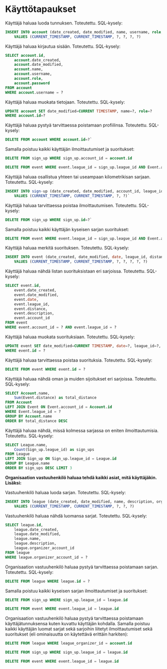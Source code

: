 # Käyttötapaukset

Käyttäjä haluaa luoda tunnuksen. Toteutettu. SQL-kysely: 

```sql
INSERT INTO account (date_created, date_modified, name, username, role, password) 
    VALUES (CURRENT_TIMESTAMP, CURRENT_TIMESTAMP, ?, ?, ?, ?)
```

Käyttäjä haluaa kirjautua sisään. Toteutettu. SQL-kysely: 

```sql
SELECT account.id,
    account.date_created,
    account.date_modified,
    account.name,
    account.username,
    account.role,
    account.password
FROM account 
WHERE account.username = ?
```

Käyttäjä haluaa muokata tietojaan. Toteutettu. SQL-kysely:

```sql
UPDATE account SET date_modified=CURRENT TIMESTAMP, name=?, role=?
WHERE account.id=?
````

Käyttäjä haluaa pystyä tarvittaessa poistamaan profiilinsa. Toteutettu. SQL-kysely:

```sql
DELETE FROM account WHERE account.id=?`
```
Samalla poistuu kaikki käyttäjän ilmoittautumiset ja suoritukset:

```sql
DELETE FROM sign_up WHERE sign_up.account_id = account.id

DELETE FROM event WHERE event.league_id = sign_up.league_id AND Event.account_id = account.id
```

Käyttäjä haluaa osallistua yhteen tai useampaan kilometrikisan sarjaan. Toteutettu. SQL-kysely:

```sql
INSERT INTO sign-up (date_created, date_modified, account_id, league_id)
    VALUES (CURRENT_TIMESTAMP, CURRENT_TIMESTAMP, ?, ?)`
```

Käyttäjä haluaa tarvittaessa poistaa ilmoittautumisen. Toteutettu. SQL-kysely:

```sql
DELETE FROM sign_up WHERE sign_up.id=?`
```

Samalla poistuu kaikki käyttäjän kyseisen sarjan suoritukset:

```sql
DELETE FROM event WHERE event.league_id = sign_up.league_id AND Event.account_id = ?
```

Käyttäjä haluaa merkitä suorituksen. Toteutettu. SQL-kysely:

```sql
INSERT INTO event (date_created, date_modified, date, league_id, distance, description, account_id)
    VALUES (CURRENT_TIMESTAMP, CURRENT_TIMESTAMP, ?, ?, ?, ?, ?)
```

Käyttäjä haluaa nähdä listan suorituksistaan eri sarjoissa. Toteutettu. SQL-kysely:

```sql
SELECT event.id,
    event.date_created,
    event.date_modified,
    event.date,
    event.league_id,
    event.distance,
    event.description,
    event.account_id 
FROM event 
WHERE event.account_id = ? AND event.league_id = ?
```` 

Käyttäjä haluaa muokata suorituksiaan. Toteutettu. SQL-kysely:

```sql
UPDATE event SET date_modified=CURRENT TIMESTAMP, date=?, league_id=?, distance=?, description=?
WHERE event.id = ?
````

Käyttäjä haluaa tarvittaessa poistaa suorituksia. Toteutettu. SQL-kysely:

```sql
DELETE FROM event WHERE event.id = ?
````

Käyttäjä haluaa nähdä oman ja muiden sijoitukset eri sarjoissa. Toteutettu. SQL-kysely:

```sql
SELECT Account.name,
    Sum(Event.distance) as total_distance 
FROM Account 
LEFT JOIN Event ON Event.account_id = Account.id 
WHERE Event.league_id = ? 
GROUP BY Account.name 
ORDER BY total_distance DESC
````

Käyttäjä haluaa nähdä, missä kolmessa sarjassa on eniten ilmoittautumisia. Toteutettu. SQL-kysely:

```sql
SELECT League.name,
    Count(Sign_up.league_id) as sign_ups 
FROM League 
LEFT JOIN Sign_up ON Sign_up.league_id = League.id 
GROUP BY League.name 
ORDER BY sign_ups DESC LIMIT 3
````

**Organisaation vastuuhenkilö haluaa tehdä kaikki asiat, mitä käyttäjäkin. Lisäksi:**

Vastuuhenkilö haluaa luoda sarjan. Toteutettu. SQL-kysely:

```sql
INSERT INTO league (date_created, date_modified, name, description, organizer_account_id)
    VALUES (CURRENT_TIMESTAMP, CURRENT_TIMESTAMP, ?, ?, ?)
````

Vastuuhenkilö haluaa nähdä luomansa sarjat. Toteutettu. SQL-kysely:

```sql
SELECT league.id,
    league.date_created,
    league.date_modified,
    league.name,
    league.description,
    league.organizer_account_id 
FROM league 
WHERE league.organizer_account_id = ?
````

Organisaation vastuuhenkilö haluaa pystyä tarvittaessa poistamaan sarjan. Toteutettu. SQL-kysely:

```sql
DELETE FROM league WHERE league.id = ?
```

Samalla poistuu kaikki kyseisen sarjan ilmoittautumiset ja suoritukset:

```sql
DELETE FROM sign_up WHERE sign_up.league_id = league.id

DELETE FROM event WHERE event.league_id = league.id
```

Organisaation vastuuhenkilö haluaa pystyä tarvittaessa poistamaan käyttäjätunnuksensa kuten kuvattu käyttäjän kohdalla. Samalla poistuu kaikki käyttäjän luomat sarjat sekä sarjoihin liitetyt ilmoittautumiset sekä suoritukset (eli ominaisuutta on käytettävä erittäin harkiten):

```sql
DELETE FROM league WHERE league_organizer_id = account.id

DELETE FROM sign_up WHERE sign_up.league_id = league.id

DELETE FROM event WHERE event.league_id = league.id
```
